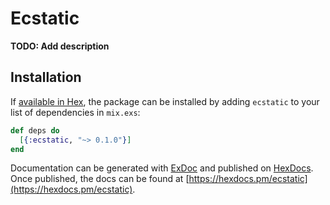# Ecstatic

**TODO: Add description**

## Installation

If [available in Hex](https://hex.pm/docs/publish), the package can be installed
by adding `ecstatic` to your list of dependencies in `mix.exs`:

```elixir
def deps do
  [{:ecstatic, "~> 0.1.0"}]
end
```

Documentation can be generated with [ExDoc](https://github.com/elixir-lang/ex_doc)
and published on [HexDocs](https://hexdocs.pm). Once published, the docs can
be found at [https://hexdocs.pm/ecstatic](https://hexdocs.pm/ecstatic).


